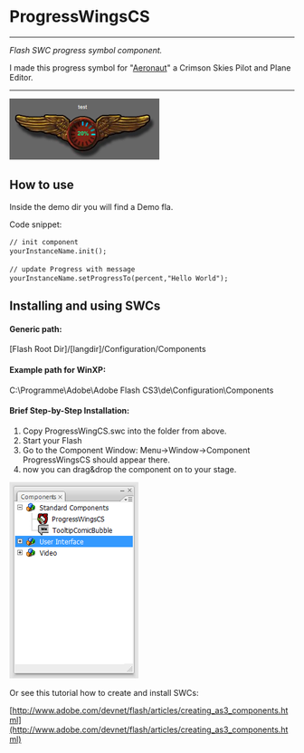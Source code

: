 # ProgressWingsCS

-----------------------------------

*Flash SWC progress symbol component.*

I made this progress symbol for "[Aeronaut](https://github.com/HerbertV/Aeronaut)" a Crimson Skies Pilot and Plane Editor.

-----------------------------------

![Progress Wings](https://github.com/HerbertV/ProgressWingsCS/blob/master/images/ProgressWingsCS.png?raw=true)

## How to use
Inside the demo dir you will find a Demo fla.

Code snippet:

	// init component
	yourInstanceName.init();
	
	// update Progress with message
	yourInstanceName.setProgressTo(percent,"Hello World");



## Installing and using SWCs


#### Generic path:
[Flash Root Dir]/[langdir]/Configuration/Components


#### Example path for WinXP:
C:\Programme\Adobe\Adobe Flash CS3\de\Configuration\Components


#### Brief Step-by-Step Installation:
1. 	Copy ProgressWingCS.swc into the folder from above.
2. 	Start your Flash 
3. 	Go to the Component Window: Menu->Window->Component
	ProgressWingsCS should appear there.
4.	now you can drag&drop the component on to your stage.

![Component Instpector](https://github.com/HerbertV/ProgressWingsCS/blob/master/images/ComponentInspector.png?raw=true)


Or see this tutorial how to create and install SWCs:

[http://www.adobe.com/devnet/flash/articles/creating_as3_components.html](http://www.adobe.com/devnet/flash/articles/creating_as3_components.html)